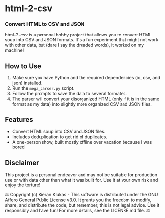 # html-2-csv

### Convert HTML to CSV and JSON

html-2-csv is a personal hobby project that allows you to convert HTML soup into CSV and JSON formats. It's a fun experiment that might not work with other data, but (dare I say the dreaded words), it worked on my machine!

## How to Use

1. Make sure you have Python and the required dependencies (io, csv, and json) installed.
2. Run the `mega_parser.py` script.
3. Follow the prompts to save the data to several formates.
4. The parser will convert your disorganized HTML (only if it is in the same format as my data) into slightly more organized CSV and JSON files.

## Features

- Convert HTML soup into CSV and JSON files.
- Includes deduplication to get rid of duplicates.
- A one-person show, built mostly offline over vacation because I was bored

## Disclaimer

This project is a personal endeavor and may not be suitable for production use or with data other than what it was built for. Use it at your own risk and enjoy the torture!

:balance_scale: Copyright (c) Kieran Klukas - This software is distributed under the GNU Affero General Public License v3.0. It grants you the freedom to modify, share, and distribute the code, but remember, this is not legal advice. Use it responsibly and have fun! For more details, see the LICENSE.md file. :balance_scale: